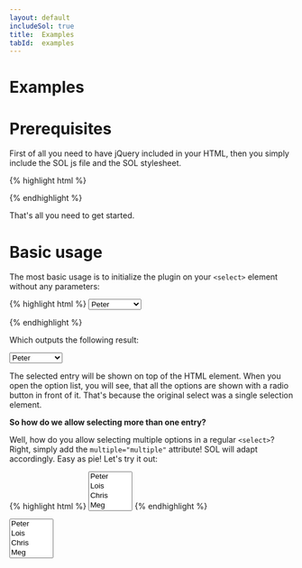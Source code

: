 ```yaml
---
layout: default
includeSol: true
title:  Examples
tabId:  examples
---
```


Examples
========

# Prerequisites
First of all you need to have jQuery included in your HTML, then you simply include the SOL js file and the SOL stylesheet.

{% highlight html %}
<!-- basic HTML code ommited -->
<head>
    <link rel="stylesheet" href="searchableOptionList.css">
    <script type="text/javascript" src="jQuery.js"></script>
    <script type="text/javascript" src="searchableOptionList.js"></script>
</head>
{% endhighlight %}

That's all you need to get started.

# Basic usage

The most basic usage is to initialize the plugin on your `<select>` element without any parameters:

{% highlight html %}
<select id="my-select" name="character">
    <option value="Peter">Peter</option>
    <option value="Lois">Lois</option>
    <option value="Chris">Chris</option>
    <option value="Meg">Meg</option>
    <option value="Stewie">Stewie</option>
    <option value="Cleveland">Cleveland</option>    
    <option value="Joe">Joe</option>    
    <option value="Quagmire">Quagmire</option>    
    <option value="Evil Monkey">Evil Monkey</option>    
</select>

<script type="text/javascript">
    $(function() {
        $('#my-select').searchableOptionList();
    });
</script>
{% endhighlight %}

Which outputs the following result:

<select id="my-select" name="character">
    <option value="Peter">Peter</option>
    <option value="Lois">Lois</option>
    <option value="Chris">Chris</option>
    <option value="Meg">Meg</option>
    <option value="Stewie">Stewie</option>
    <option value="Cleveland">Cleveland</option>    
    <option value="Joe">Joe</option>    
    <option value="Quagmire">Quagmire</option>    
    <option value="Evil Monkey">Evil Monkey</option>    
</select>

The selected entry will be shown on top of the HTML element. When you open the option list, you will see, that all the options are shown with a radio button in front of it. That's because the original select was a single selection element.

**So how do we allow selecting more than one entry?**

Well, how do you allow selecting multiple options in a regular `<select>`? Right, simply add the `multiple="multiple"` attribute!
SOL will adapt accordingly. Easy as pie! Let's try it out:

{% highlight html %}
<select id="my-select" name="character" multiple="multiple">
    <option value="Peter">Peter</option>
    <option value="Lois">Lois</option>
    <option value="Chris">Chris</option>
    <option value="Meg">Meg</option>
    <option value="Stewie">Stewie</option>
    <option value="Cleveland">Cleveland</option>    
    <option value="Joe">Joe</option>    
    <option value="Quagmire">Quagmire</option>    
    <option value="Evil Monkey">Evil Monkey</option>    
</select>
{% endhighlight %}

<select id="my-multiple-select" name="character" multiple="multiple">
    <option value="Peter">Peter</option>
    <option value="Lois">Lois</option>
    <option value="Chris">Chris</option>
    <option value="Meg">Meg</option>
    <option value="Stewie">Stewie</option>
    <option value="Cleveland">Cleveland</option>    
    <option value="Joe">Joe</option>    
    <option value="Quagmire">Quagmire</option>    
    <option value="Evil Monkey">Evil Monkey</option>    
</select>


<script type="text/javascript">
    $(function() {
        $('#my-select').searchableOptionList();
        $('#my-multiple-select').searchableOptionList();
    });
</script>
